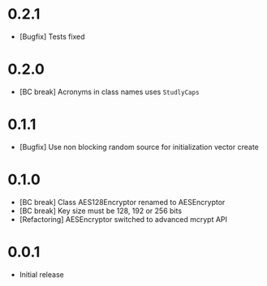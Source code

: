# 0.2.1
 * [Bugfix] Tests fixed

# 0.2.0
 * [BC break] Acronyms in class names uses `StudlyCaps`

# 0.1.1
 * [Bugfix] Use non blocking random source for initialization vector create

# 0.1.0
 * [BC break] Class AES128Encryptor renamed to AESEncryptor
 * [BC break] Key size must be 128, 192 or 256 bits
 * [Refactoring] AESEncryptor switched to advanced mcrypt API


# 0.0.1
 * Initial release